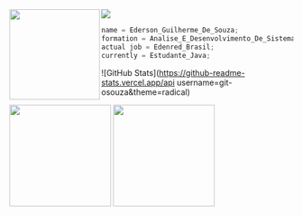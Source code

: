 <img align='left' src="https://i.giphy.com/media/bGgsc5mWoryfgKBx1u/giphy.webp" width="160">
<div id"test">
   <a href="https://www.linkedin.com/in/osouzaederson/" target="_blank"><img src="https://img.shields.io/badge/-LinkedIn-%230077B5?style=for-the-badge&logo=linkedin&logoColor=white"></a>
</div>

~~~javascript
name = Ederson_Guilherme_De_Souza;
formation = Analise_E_Desenvolvimento_De_Sistemas;
actual job = Edenred_Brasil;
currently = Estudante_Java;
~~~~

![GitHub Stats](https://github-readme-stats.vercel.app/api username=git-osouza&theme=radical)
<a href = "https://github.com/git-osouza/"></a>

<img height="180em" src="https://github-readme-stats.vercel.app/api/top-langs/?username=git-osouza&layout=compact&langs_count=7&theme=dracula"/>
<img height="180em" src="https://github-readme-stats.vercel.app/api?username=git-osouza&show_icons=true&theme=dracula&include_all_commits=true&count_private=true"/>





